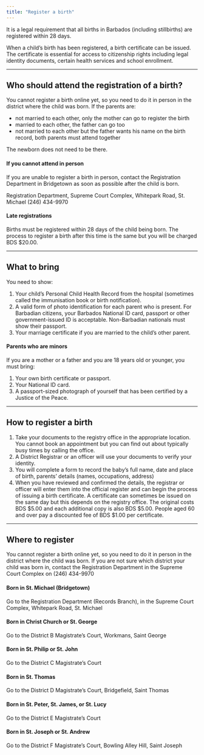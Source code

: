 ```yaml
---
title: "Register a birth"
---
```


It is a legal requirement that all births in Barbados (including stillbirths) are registered within 28 days. 

When a child’s birth has been registered, a birth certificate can be issued. The certificate is essential for access to citizenship rights including legal identity documents, certain health services and school enrollment.

---

## Who should attend the registration of a birth?

You cannot register a birth online yet, so you need to do it in person in the district where the child was born. If the parents are:

* not married to each other, only the mother can go to register the birth  
* married to each other, the father can go too  
* not married to each other but the father wants his name on the birth record, both parents must attend together

The newborn does not need to be there.

#### If you cannot attend in person

If you are unable to register a birth in person, contact the Registration Department in Bridgetown as soon as possible after the child is born. 

Registration Department, Supreme Court Complex, Whitepark Road, St. Michael
(246) 434-9970

#### Late registrations 

Births must be registered within 28 days of the child being born. The process to register a birth after this time is the same but you will be charged BDS $20.00. 

---

## What to bring

You need to show:

1. Your child’s Personal Child Health Record from the hospital (sometimes called the immunisation book or birth notification).
2. A valid form of photo identification for each parent who is present. For Barbadian citizens, your Barbados National ID card, passport or other government-issued ID is acceptable. Non-Barbadian nationals must show their passport.
3. Your marriage certificate if you are married to the child’s other parent.

#### Parents who are minors

If you are a mother or a father and you are 18 years old or younger, you must bring:
1. Your own birth certificate or passport.  
2. Your National ID card.  
3. A passport-sized photograph of yourself that has been certified by a Justice of the Peace. 

---

## How to register a birth

1. Take your documents to the registry office in the appropriate location. You cannot book an appointment but you can find out about typically busy times by calling the office.   
2. A District Registrar or an officer will use your documents to verify your identity.  
3. You will complete a form to record the baby’s full name, date and place of birth, parents’ details (names, occupations, address)  
4. When you have reviewed and confirmed the details, the registrar or officer will enter them into the official register and can begin the process of issuing a birth certificate. A certificate can sometimes be issued on the same day but this depends on the registry office. The original costs BDS $5.00 and each additional copy is also BDS $5.00. People aged 60 and over pay a discounted fee of BDS $1.00 per certificate.  

---

## Where to register

You cannot register a birth online yet, so you need to do it in person in the district where the child was born. If you are not sure which district your child was born in, contact the Registration Department in the Supreme Court Complex on (246) 434-9970

#### Born in St. Michael (Bridgetown)

Go to the Registration Department (Records Branch), in the Supreme Court Complex, Whitepark Road, St. Michael

#### Born in Christ Church or St. George

Go to the District B Magistrate’s Court, Workmans, Saint George

#### Born in St. Philip or St. John

Go to the District C Magistrate’s Court

#### Born in St. Thomas

Go to the District D Magistrate’s Court, Bridgefield, Saint Thomas

#### Born in St. Peter, St. James, or St. Lucy

Go to the District E Magistrate’s Court

#### Born in St. Joseph or St. Andrew

Go to the District F Magistrate’s Court, Bowling Alley Hill, Saint Joseph